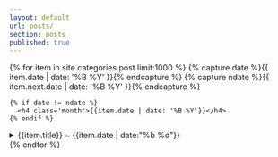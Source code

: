 ```yaml
---
layout: default
url: posts/
section: posts
published: true
---
```


<div class='listing col6 pad4h margin3'>
  {% for item in site.categories.post limit:1000 %}
    {% capture date %}{{ item.date | date: '%B %Y' }}{% endcapture %}
    {% capture ndate %}{{ item.next.date | date: '%B %Y' }}{% endcapture %}

    {% if date != ndate %}
      <h4 class='month'>{{item.date | date: '%B %Y'}}</h4>
    {% endif %}
  <details>
    <summary>
      <span class='item'>
        {{item.title}} 
        <span class='date'>
          &#126; {{item.date | date:"%b %d"}}
        </span>
      </span>
    </summary>
    {{ item.content }}
  </details>
  {% endfor %}
</div>
